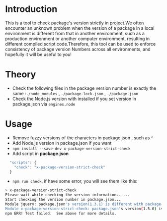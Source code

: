 # Introduction

This is a tool to check package's version strictly in project.We often encounter an unknown problem when the version of a package in a local environment is different from that in another environment, such as a production environment or another computer environment, resulting in different compiled script code.Therefore, this tool can be used to enforce consistency of package version Numbers across all environments, and hopefully it will be useful to you!

# Theory

- Check the following files in the package version number is exactly the same :`./node_modules` , `./package-lock.json` , `./package.json`
- Check the Node.js version with  installed if you set version in package.json via `engines.node`

# Usage

- Remove  fuzzy versions of the characters in package.json , such as `^`
- Add Node.js version in package.json if you want
- `npm install --save-dev x-package-version-strict-check`
- Add script in **package.json**

```javascript
  "scripts": {
    "check": "x-package-version-strict-check"
  }
```

- `npm run check`, if have some error, you will see them like this:

```bash
> x-package-version-strict-check
Please wait while checking the version information......
Start checking the version number in package.json...
Module jquery: package.json's version(1.3.1) is different with package-lock.json version(3.3.1)!
Module x-package-version-strict-check: package.json's version(1.5.0) is different with package-lock.json version(1.5.1)!
npm ERR! Test failed.  See above for more details.
```